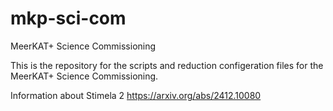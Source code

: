 # mkp-sci-com
MeerKAT+  Science Commissioning


This is the repository for the scripts and reduction configeration files for the MeerKAT+ Science Commissioning.

Information about Stimela 2
https://arxiv.org/abs/2412.10080
